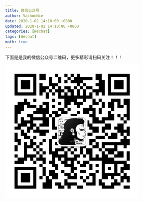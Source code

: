 ```yaml
---
title: 微信公众号
author: VashonNie
date: 2020-1-02 14:10:00 +0800
updated: 2020-1-02 14:10:00 +0800
categories: [Wechat]
tags: [Wechat]
math: true
---
```


下面是是我的微信公众号二维码，更多精彩请扫码关注！！！


![upload-image](/assets/images/blog/qrcode_for_gh_afa15bead136_430.jpg) 

